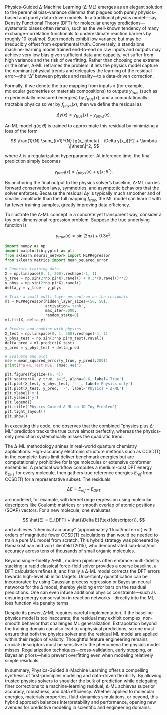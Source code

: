 Physics-Guided Δ-Machine Learning (Δ-ML) emerges as an elegant solution to the perennial bias–variance dilemma that plagues both purely physics-based and purely data-driven models. In a traditional physics model—say, Density Functional Theory (DFT) for molecular energy predictions—systematic biases often remain, such as the well-known tendency of many exchange-correlation functionals to underestimate reaction barriers by roughly 10 kcal/mol. Such models exhibit low variance but may be irreducibly offset from experimental truth. Conversely, a standalone machine-learning model trained end-to-end on raw inputs and outputs may achieve very low bias given sufficient data and capacity, yet suffer from high variance and the risk of overfitting. Rather than choosing one extreme or the other, Δ-ML reframes the problem: it lets the physics model capture the dominant physical trends and delegates the learning of the residual error—the “Δ” between physics and reality—to a data-driven correction.

Formally, if we denote the true mapping from inputs 
$x$ (for example, molecular geometries or materials compositions) to outputs 
$y_{true}$ (such as experimentally measured energies) by 
$f_{true}(x)$, and a computationally tractable physics solver by 
$f_{phys}(x)$, then we define the residual as

$$
\Delta y(x) = y_{true}(x) - y_{phys}(x).
$$

An ML model 
$g(x;\theta)$ is trained to approximate this residual by minimizing a loss of the form

$$
\frac{1}{N} \sum_{i=1}^{N} [g(x_i;\theta) - \Delta y(x_i)]^2 + \lambda \|\theta\|^2,
$$

where 
$\lambda$ is a regularization hyperparameter. At inference time, the final prediction simply becomes

$$
y_{pred}(x) = f_{phys}(x) + g(x;\theta^*).
$$

By anchoring the final output to the physics solver’s baseline, Δ-ML carries forward conservation laws, symmetries, and asymptotic behaviors that the solver enforces. Because the residual 
$\Delta y$ is typically much smoother and of smaller amplitude than the full mapping 
$f_{true}$, the ML model can learn it with far fewer training samples, greatly improving data efficiency.

To illustrate the Δ-ML concept in a concrete yet transparent way, consider a toy one-dimensional regression problem. Suppose the true underlying function is

$$
y_{true}(x) = \sin(2\pi x) + 0.3x^2,
$$

```python
import numpy as np
import matplotlib.pyplot as plt
from sklearn.neural_network import MLPRegressor
from sklearn.metrics import mean_squared_error

# Generate training data
X = np.linspace(0, 1, 200).reshape(-1, 1)
y_true = np.sin(2*np.pi*X).ravel() + 0.3*(X.ravel()**2)
y_phys = np.sin(2*np.pi*X).ravel()
delta_y = y_true - y_phys

# Train a small multi-layer perceptron on the residuals
ml = MLPRegressor(hidden_layer_sizes=(50, 50),
                  activation='tanh',
                  max_iter=5000,
                  random_state=0)
ml.fit(X, delta_y)

# Predict and combine with physics
X_test = np.linspace(0, 1, 500).reshape(-1, 1)
y_phys_test = np.sin(2*np.pi*X_test).ravel()
delta_pred = ml.predict(X_test)
y_pred = y_phys_test + delta_pred

# Evaluate and plot
mse = mean_squared_error(y_true, y_pred[:200])
print(f"Δ-ML Test MSE: {mse:.4e}")

plt.figure(figsize=(6, 4))
plt.scatter(X, y_true, s=15, alpha=0.6, label='True')
plt.plot(X_test, y_phys_test, '--', label='Physics only')
plt.plot(X_test, y_pred, '-', label='Physics + Δ-ML')
plt.xlabel('x')
plt.ylabel('y')
plt.legend()
plt.title('Physics-Guided Δ-ML on 1D Toy Problem')
plt.tight_layout()
plt.show()
```


In executing this code, one observes that the combined “physics plus Δ-ML” prediction tracks the true curve almost perfectly, whereas the physics-only prediction systematically misses the quadratic trend.

The Δ-ML methodology shines in real-world quantum chemistry applications. High-accuracy electronic structure methods such as CCSD(T) in the complete-basis limit deliver benchmark energies but are computationally prohibitive for large molecules or extensive conformer ensembles. A practical workflow computes a medium-cost DFT energy 
$E_{DFT}$ for every molecule, then gathers true reference energies 
$E_{ref}$ from CCSD(T) for a representative subset. The residuals 

$$
\Delta E = E_{ref} - E_{DFT}
$$

are modeled, for example, with kernel ridge regression using molecular descriptors like Coulomb matrices or smooth overlap of atomic positions (SOAP) vectors. For a new molecule, one evaluates

$$
\hat{E} = E_{DFT} + \hat{\Delta E}(\text{descriptor}),
$$

and achieves “chemical accuracy” (approximately 1 kcal/mol error) with orders of magnitude fewer CCSD(T) calculations than would be needed to train a pure ML model from scratch. This hybrid strategy was pioneered by Ramakrishnan and von Lilienfeld (2015), who demonstrated sub-kcal/mol accuracy across tens of thousands of small organic molecules.

Beyond single-fidelity Δ-ML, modern pipelines often embrace multi-fidelity stacking: a rapid classical force-field solver provides a coarse baseline, a DFT calculation refines it, and finally a Δ-ML model corrects the DFT errors towards high-level ab initio targets. Uncertainty quantification can be incorporated by using Gaussian process regression or Bayesian neural networks for the Δ model, thereby yielding error bars on the residual predictions. One can even infuse additional physics constraints—such as ensuring energy conservation in reaction networks—directly into the ML loss function via penalty terms.

Despite its power, Δ-ML requires careful implementation. If the baseline physics model is too inaccurate, the residual may exhibit complex, non-smooth behavior that challenges ML generalization. Extrapolation beyond the training domain can also lead to unphysical predictions, so one must ensure that both the physics solver and the residual ML model are applied within their region of validity. Thoughtful feature engineering remains crucial: descriptors must be sensitive to the phenomena the physics model misses. Regularization techniques—cross-validation, early stopping, or Bayesian priors—help prevent overfitting even when modeling relatively simple residuals.

In summary, Physics-Guided Δ-Machine Learning offers a compelling synthesis of first-principles modeling and data-driven flexibility. By allowing trusted physics solvers to shoulder the bulk of prediction while delegating finer corrections to a machine-learning residual, Δ-ML achieves superior accuracy, robustness, and data efficiency. Whether applied to molecular energies, materials properties, fluid-dynamics simulations, or beyond, this hybrid approach balances interpretability and performance, opening new avenues for predictive modeling in scientific and engineering domains.


